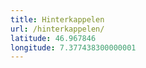 ```yaml
---
title: Hinterkappelen
url: /hinterkappelen/
latitude: 46.967846
longitude: 7.377438300000001
---
```

